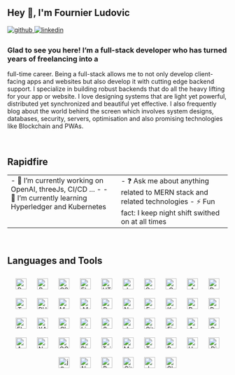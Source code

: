 ## Hey 👋, I'm Fournier Ludovic

<a href="https://github.com/ludo62" target="_blank">
	<img
	src=https://img.shields.io/badge/github-%2324292e.svg?&style=for-the-badge&logo=github&logoColor=white
	alt=github style="margin-bottom: 5px;" />
</a>
<a href="https://linkedin.com/in/fournier-ludovic-formateur-fullstack" target="_blank">
	<img
	src=https://img.shields.io/badge/linkedin-%231E77B5.svg?&style=for-the-badge&logo=linkedin&logoColor=white
	alt=linkedin style="margin-bottom: 5px;" />
</a>

### Glad to see you here! I’m a full-stack developer who has turned years of freelancing into a
full-time career. Being a full-stack allows me to not only develop client-facing apps and websites
but also develop it with cutting edge backend support. I specialize in building robust backends that
do all the heavy lifting for your app or website. I love designing systems that are light yet
powerful, distributed yet synchronized and beautiful yet effective. I also frequently blog about the
world behind the screen which involves system designs, databases, security, servers, optimisation
and also promising technologies like Blockchain and PWAs.

<br />

## Rapidfire
<table>
	<tr>
		<td valign="top" width="50%">
			- 🔭 I’m currently working on OpenAI, threeJs, CI/CD ... - 
			- 🌱 I’m currently learning Hyperledger and Kubernetes
		</td>
		<td valign="top" width="50%">
			- ❓ Ask me about anything related to MERN stack and related technologies 
			- ⚡ Fun fact: I keep night shift swithed on at all times
		</td>
	</tr>
</table>

<br />

## Languages and Tools
<div align="center">
	<a href="https://reactjs.org/" target="_blank"
		><img
			style="margin: 10px"
			src="https://profilinator.rishav.dev/skills-assets/react-original-wordmark.svg"
			alt="React"
			height="25"
	/></a>
	<a href="https://getbootstrap.com/docs/3.4/javascript/" target="_blank"
		><img
			style="margin: 10px"
			src="https://profilinator.rishav.dev/skills-assets/bootstrap-plain.svg"
			alt="Bootstrap"
			height="25"
	/></a>
	<a href="https://www.w3schools.com/css/" target="_blank"
		><img
			style="margin: 10px"
			src="https://profilinator.rishav.dev/skills-assets/css3-original-wordmark.svg"
			alt="CSS3"
			height="25"
	/></a>
	<a href="https://www.electronjs.org/" target="_blank"
		><img
			style="margin: 10px"
			src="https://profilinator.rishav.dev/skills-assets/electron-original.svg"
			alt="Electron"
			height="25"
	/></a>
	<a href="https://en.wikipedia.org/wiki/HTML5" target="_blank"
		><img
			style="margin: 10px"
			src="https://profilinator.rishav.dev/skills-assets/html5-original-wordmark.svg"
			alt="HTML5"
			height="25"
	/></a>
	<a href="https://www.javascript.com/" target="_blank"
		><img
			style="margin: 10px"
			src="https://profilinator.rishav.dev/skills-assets/javascript-original.svg"
			alt="JavaScript"
			height="25"
	/></a>
	<a href="https://www.cplusplus.com/" target="_blank"
		><img
			style="margin: 10px"
			src="https://profilinator.rishav.dev/skills-assets/cplusplus-original.svg"
			alt="C++"
			height="25"
	/></a>
	<a href="https://www.cprogramming.com/" target="_blank"
		><img
			style="margin: 10px"
			src="https://profilinator.rishav.dev/skills-assets/c-original.svg"
			alt="C"
			height="25"
	/></a>
	<a href="https://aws.amazon.com/" target="_blank"
		><img
			style="margin: 10px"
			src="https://profilinator.rishav.dev/skills-assets/amazonwebservices-original-wordmark.svg"
			alt="AWS"
			height="25"
	/></a>
	<a href="https://www.docker.com/" target="_blank"
		><img
			style="margin: 10px"
			src="https://profilinator.rishav.dev/skills-assets/docker-original-wordmark.svg"
			alt="Docker"
			height="25"
	/></a>
	<a href="https://www.typescriptlang.org/" target="_blank"
		><img
			style="margin: 10px"
			src="https://profilinator.rishav.dev/skills-assets/typescript-original.svg"
			alt="TypeScript"
			height="25"
	/></a>
	<a href="https://www.php.net/" target="_blank"
		><img
			style="margin: 10px"
			src="https://profilinator.rishav.dev/skills-assets/php-original.svg"
			alt="PHP"
			height="25"
	/></a>
	<a href="https://www.mysql.com/" target="_blank"
		><img
			style="margin: 10px"
			src="https://profilinator.rishav.dev/skills-assets/mysql-original-wordmark.svg"
			alt="MySQL"
			height="25"
	/></a>
	<a href="https://www.mongodb.com/" target="_blank"
		><img
			style="margin: 10px"
			src="https://profilinator.rishav.dev/skills-assets/mongodb-original-wordmark.svg"
			alt="MongoDB"
			height="25"
	/></a>
	<a href="https://www.python.org/" target="_blank"
		><img
			style="margin: 10px"
			src="https://profilinator.rishav.dev/skills-assets/python-original.svg"
			alt="Python"
			height="25"
	/></a>
	<a href="https://www.nginx.com/" target="_blank"
		><img
			style="margin: 10px"
			src="https://profilinator.rishav.dev/skills-assets/nginx-original.svg"
			alt="Nginx"
			height="25"
	/></a>
	<a href="https://expressjs.com/" target="_blank"
		><img
			style="margin: 10px"
			src="https://profilinator.rishav.dev/skills-assets/express-original-wordmark.svg"
			alt="Express.js"
			height="25"
	/></a>
	<a href="https://kubernetes.io/" target="_blank"
		><img
			style="margin: 10px"
			src="https://profilinator.rishav.dev/skills-assets/kubernetes-icon.svg"
			alt="Kubernetes"
			height="25"
	/></a>
	<a href="https://www.gnu.org/software/bash/" target="_blank"
		><img
			style="margin: 10px"
			src="https://profilinator.rishav.dev/skills-assets/gnu_bash-icon.svg"
			alt="Bash"
			height="25"
	/></a>
	<a href="https://www.raspberrypi.org/" target="_blank"
		><img
			style="margin: 10px"
			src="https://profilinator.rishav.dev/skills-assets/raspberrypi.png"
			alt="Raspberry Pi"
			height="25"
	/></a>
	<a href="https://flask.palletsprojects.com/" target="_blank"
		><img
			style="margin: 10px"
			src="https://profilinator.rishav.dev/skills-assets/flask.png"
			alt="Flask"
			height="25"
	/></a>
	<a href="https://www.apachefriends.org/" target="_blank"
		><img
			style="margin: 10px"
			src="https://profilinator.rishav.dev/skills-assets/xampp.png"
			alt="XAMPP"
			height="25"
	/></a>
	<a href="https://www.chartjs.org/" target="_blank"
		><img
			style="margin: 10px"
			src="https://profilinator.rishav.dev/skills-assets/logo-title.svg"
			alt="Chart.js"
			height="25"
	/></a>
	<a href="https://www.linux.org/" target="_blank"
		><img
			style="margin: 10px"
			src="https://profilinator.rishav.dev/skills-assets/linux-original.svg"
			alt="Linux"
			height="25"
	/></a>
	<a href="https://sass-lang.com/" target="_blank"
		><img
			style="margin: 10px"
			src="https://profilinator.rishav.dev/skills-assets/sass-original.svg"
			alt="Sass"
			height="25"
	/></a>
	<a href="https://www.jenkins.io/" target="_blank"
		><img
			style="margin: 10px"
			src="https://profilinator.rishav.dev/skills-assets/jenkins-icon.svg"
			alt="Jenkins"
			height="25"
	/></a>
	<a href="https://github.com/" target="_blank"
		><img
			style="margin: 10px"
			src="https://profilinator.rishav.dev/skills-assets/git-scm-icon.svg"
			alt="Git"
			height="25"
	/></a>
	<a href="https://firebase.google.com/" target="_blank"
		><img
			style="margin: 10px"
			src="https://profilinator.rishav.dev/skills-assets/firebase.png"
			alt="Firebase"
			height="25"
	/></a>
	<a href="https://www.arduino.cc/" target="_blank"
		><img
			style="margin: 10px"
			src="https://profilinator.rishav.dev/skills-assets/arduino.png"
			alt="Arduino"
			height="25"
	/></a>
	<a href="https://graphql.org/" target="_blank"
		><img
			style="margin: 10px"
			src="https://profilinator.rishav.dev/skills-assets/graphql.png"
			alt="GraphQL"
			height="25"
	/></a>
	<a href="https://www.ansible.com/" target="_blank"
		><img
			style="margin: 10px"
			src="https://profilinator.rishav.dev/skills-assets/ansible.png"
			alt="Ansible"
			height="25"
	/></a>
	<a href="https://nodejs.org/" target="_blank"
		><img
			style="margin: 10px"
			src="https://profilinator.rishav.dev/skills-assets/nodejs-original-wordmark.svg"
			alt="Node.js"
			height="25"
	/></a>
	<a href="https://cloud.google.com/" target="_blank"
		><img
			style="margin: 10px"
			src="https://profilinator.rishav.dev/skills-assets/google_cloud-icon.svg"
			alt="GCP"
			height="25"
	/></a>
	<a href="https://www.blender.org/" target="_blank"
		><img
			style="margin: 10px"
			src="https://profilinator.rishav.dev/skills-assets/blender_community_badge_white.svg"
			alt="Blender"
			height="25"
	/></a>
	<a href="https://www.tailwindcss.com/" target="_blank"
		><img
			style="margin: 10px"
			src="https://profilinator.rishav.dev/skills-assets/tailwindcss.svg"
			alt="Tailwind CSS"
			height="25"
	/></a>
	<a href="https://mui.com/" target="_blank"
		><img
			style="margin: 10px"
			src="https://profilinator.rishav.dev/skills-assets/mui.png"
			alt="Material UI"
			height="25"
	/></a>
	<a href="https://www.terraform.io/" target="_blank"
		><img
			style="margin: 10px"
			src="https://profilinator.rishav.dev/skills-assets/terraformio-icon.svg"
			alt="Terraform"
			height="25"
	/></a>
	<a href="https://www.ruby-lang.org/en/" target="_blank"
		><img
			style="margin: 10px"
			src="https://profilinator.rishav.dev/skills-assets/ruby-original-wordmark.svg"
			alt="Ruby"
			height="25"
	/></a>
	<a href="https://hadoop.apache.org/" target="_blank"
		><img
			style="margin: 10px"
			src="https://profilinator.rishav.dev/skills-assets/apache_hadoop-icon.svg"
			alt="Hadoop"
			height="25"
	/></a>
	<a href="https://www.djangoproject.com/" target="_blank"
		><img
			style="margin: 10px"
			src="https://profilinator.rishav.dev/skills-assets/django-original.svg"
			alt="Django"
			height="25"
	/></a>
	<a href="https://jquery.com/" target="_blank"
		><img
			style="margin: 10px"
			src="https://profilinator.rishav.dev/skills-assets/jquery.png"
			alt="jQuery"
			height="25"
	/></a>
	<a href="https://nextjs.org/" target="_blank"
		><img
			style="margin: 10px"
			src="https://profilinator.rishav.dev/skills-assets/nextjs.png"
			alt="NextJS"
			height="25"
	/></a>
	<a href="https://rubyonrails.org/" target="_blank"
		><img
			style="margin: 10px"
			src="https://profilinator.rishav.dev/skills-assets/rails-original-wordmark.svg"
			alt="Ruby on Rails"
			height="25"
	/></a>
	<a href="https://about.gitlab.com/" target="_blank"
		><img
			style="margin: 10px"
			src="https://profilinator.rishav.dev/skills-assets/gitlab.svg"
			alt="GitLab"
			height="25"
	/></a>
	<a href="https://www.jestjs.io/" target="_blank"
		><img
			style="margin: 10px"
			src="https://profilinator.rishav.dev/skills-assets/jest.svg"
			alt="Jest"
			height="25"
	/></a>
	<a href="https://chakra-ui.com/" target="_blank"
		><img
			style="margin: 10px"
			src="https://profilinator.rishav.dev/skills-assets/chakraui.png"
			alt="Chakra UI"
			height="25"
	/></a>
</div>
